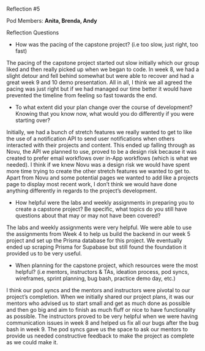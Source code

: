 Reflection #5

Pod Members: **Anita, Brenda, Andy**

Reflection Questions

* How was the pacing of the capstone project? (i.e too slow, just right, too fast)

The pacing of the capstone project started out slow initially which our group liked and then really picked up when we began to code. In week 8, we had a slight detour and fell behind somewhat but were able to recover and had a great week 9 and 10 demo presentation. All in all, I think we all agreed the pacing was just right but if we had managed our time better it would have prevented the timeline from feeling so fast towards the end. 

* To what extent did your plan change over the course of development? Knowing that you know now, what would you do differently if you were starting over?

Initially, we had a bunch of stretch features we really wanted to get to like the use of a notification API to send user notifications when others interacted with their projects and content. This ended up falling through as Novu, the API we planned to use, proved to be a design risk because it was created to prefer email workflows over in-App workflows (which is what we needed). I think if we knew Novu was a design risk we would have spent more time trying to create the other stretch features we wanted to get to. Apart from Novu and some potential pages we wanted to add like a projects page to display most recent work, I don’t think we would have done anything differently in regards to the project’s development.

* How helpful were the labs and weekly assignments in preparing you to create a capstone project? Be specific, what topics do you still have questions about that may or may not have been covered?

The labs and weekly assignments were very helpful. We were able to use the assignments from Week 4 to help us build the backend in our week 5 project and set up the Prisma database for this project. We eventually ended up scraping Prisma for Supabase but still found the foundation it provided us to be very useful.

* When planning for the capstone project, which resources were the most helpful? (i.e mentors, instructors & TAs, ideation process, pod syncs, wireframes, sprint planning, bug bash, practice demo day, etc.)

I think our pod syncs and the mentors and instructors were pivotal to our project’s completion. When we initially shared our project plans, it was our mentors who advised us to start small and get as much done as possible and then go big and aim to finish as much fluff or nice to have functionality as possible. The instructors proved to be very helpful when we were having communication issues in week 8 and helped us fix all our bugs after the bug bash in week 9. The pod syncs gave us the space to ask our mentors to provide us needed constructive feedback to make the project as complete as we could make it.
